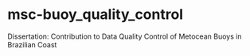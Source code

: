 # msc-buoy_quality_control
Dissertation: Contribution to Data Quality Control of Metocean Buoys in Brazilian Coast
